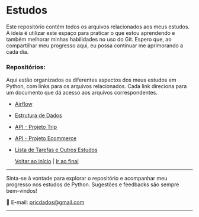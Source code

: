 # Estudos

Este repositório contém todos os arquivos relacionados aos meus estudos. A ideia é utilizar este espaço para praticar o que estou aprendendo e também melhorar minhas habilidades no uso do Git. Espero que, ao compartilhar meu progresso aqui, eu possa continuar me aprimorando a cada dia.

### Repositórios:

Aqui estão organizados os diferentes aspectos dos meus estudos em Python, com links para os arquivos relacionados. Cada link direciona para um documento que dá acesso aos arquivos correspondentes.

  - [Airflow](https://github.com/pricmendes/estudos/blob/main/Airflow.md)
  - [Estrutura de Dados](https://github.com/pricmendes/estudos/blob/main/Estrutura_de_Dados.md)
  - [API - Projeto Trip](https://github.com/pricmendes/estudos/blob/trip/README.md)
  - [API - Projeto Ecommerce](https://github.com/pricmendes/estudos/blob/ecommerce/README.md)
  - [Lista de Tarefas e Outros Estudos](https://github.com/pricmendes/estudos/blob/lista_tarefas_e_outros/README.md)



    [Voltar ao início](#) | [Ir ao final](#final)


---

Sinta-se à vontade para explorar o repositório e acompanhar meu progresso nos estudos de Python. 
Sugestões e feedbacks são sempre bem-vindos!

📧 E-mail: [pricdados@gmail.com](mailto:pricdados@gmail.com)  


---
<a name="final"></a>



